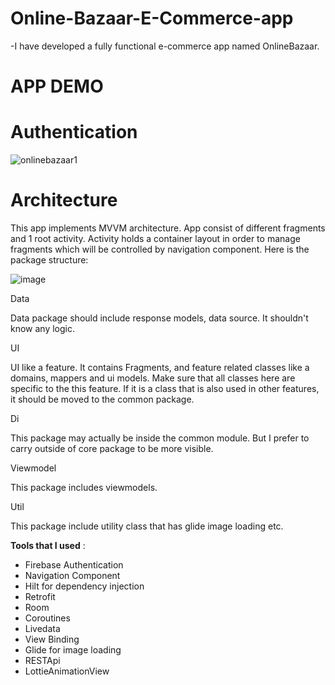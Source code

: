# Online-Bazaar-E-Commerce-app

-I have developed  a fully functional e-commerce app named OnlineBazaar. 

# APP DEMO

# Authentication 
![onlinebazaar1](https://user-images.githubusercontent.com/64928807/229808398-b628bbec-7c5f-455b-9645-eab184c8f846.gif)




# Architecture


This app implements MVVM architecture. App consist of different fragments and 1 root activity. Activity holds a container layout in order to manage fragments which will be controlled by navigation component. Here is the package structure:

![image](https://user-images.githubusercontent.com/64928807/219080594-d41f9c5c-6621-44dd-be6a-7fb2424b9150.png)

Data

Data package should include response models, data source. It shouldn't know any logic.

UI

UI like a feature. It contains Fragments,  and feature related classes like a domains, mappers and ui models. Make sure that all classes here are specific to the this feature. If it is a class that is also used in other features, it should be moved to the common package.

Di

This package may actually be inside the common module. But I prefer to carry outside of core package to be more visible.

Viewmodel

This package includes viewmodels.

Util

This package include utility class that has glide image loading etc.

**Tools that I used** :

- Firebase Authentication
- Navigation Component
- Hilt for dependency injection
- Retrofit 
- Room
- Coroutines
- Livedata
- View Binding
- Glide for image loading
- RESTApi
- LottieAnimationView
